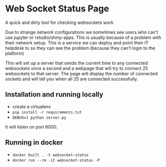# Web Socket Status Page

A quick and dirty tool for checking websockets work

Due to strange network configurations we sometimes see users who can't use
jupyter or rstudio/shiny-apps. This is usually because of a problem with their
network setup. This is a service we can deploy and point their IT helpdesk to so
they can see the problem (because they can't login to the platform)

This will set up a server that sends the current time to any connected websockets
once a second and a webpage that will try to connect 25 websockets to that server.
The page will display the number of connected sockets and will tell you when all 25
are connected successfully.

## Installation and running locally
* create a virtualenv
* `pip install -r requirements.txt`
* `DEBUG=1 python server.py`

It will listen on port 8000.

## Running in docker
* `docker built . -t websocket-status`
* `docker run --rm -it websocket-status -P`




